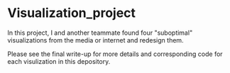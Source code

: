 # Visualization_project

In this project, I and another teammate found four "suboptimal" visualizations from the media or internet and redesign them.

Please see the final write-up for more details and corresponding code for each visulization in this depository. 
